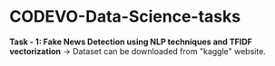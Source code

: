 # CODEVO-Data-Science-tasks

**Task - 1: Fake News Detection using NLP techniques and TFIDF vectorization**
-> Dataset can be downloaded from "kaggle" website.

